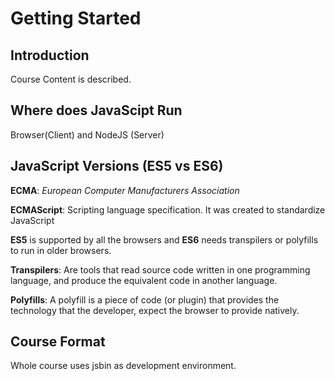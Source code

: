 # Getting Started

## Introduction

Course Content is described.

## Where does JavaScipt Run

Browser(Client) and NodeJS (Server)

## JavaScript Versions (ES5 vs ES6)

**ECMA**: *European Computer Manufacturers Association*

**ECMAScript**: Scripting language specification. It was created to standardize JavaScript

**ES5** is supported by all the browsers and **ES6** needs transpilers or polyfills to run in older browsers.

**Transpilers**:  Are tools that read source code written in one programming
language, and produce the equivalent code in another language.

**Polyfills**: A polyfill is a piece of code (or plugin) that provides the technology that the developer, expect the browser to provide natively.

## Course Format

Whole course uses jsbin as development environment.
